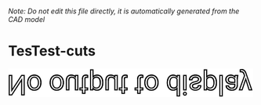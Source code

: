 ###### Note: Do not edit this file directly, it is automatically generated from the CAD model

# TesTest-cuts

![](/project.svg)



 

